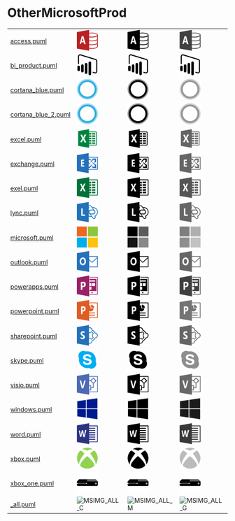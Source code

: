 # OtherMicrosoftProd

|   |   |   |   |
|---|---|---|---|
| [access.puml](access.puml) | ![MSIMG_ACCESS_C](access.png) | ![MSIMG_ACCESS_M](access_mono.png) | ![MSIMG_ACCESS_G](access_gray.png) | 
| [bi_product.puml](bi_product.puml) | ![MSIMG_BIPRODUCT_C](bi_product.png) | ![MSIMG_BIPRODUCT_M](bi_product_mono.png) | ![MSIMG_BIPRODUCT_G](bi_product_gray.png) | 
| [cortana_blue.puml](cortana_blue.puml) | ![MSIMG_CORTANABLUE_C](cortana_blue.png) | ![MSIMG_CORTANABLUE_M](cortana_blue_mono.png) | ![MSIMG_CORTANABLUE_G](cortana_blue_gray.png) | 
| [cortana_blue_2.puml](cortana_blue_2.puml) | ![MSIMG_CORTANABLUE2_C](cortana_blue_2.png) | ![MSIMG_CORTANABLUE2_M](cortana_blue_2_mono.png) | ![MSIMG_CORTANABLUE2_G](cortana_blue_2_gray.png) | 
| [excel.puml](excel.puml) | ![MSIMG_EXCEL_C](excel.png) | ![MSIMG_EXCEL_M](excel_mono.png) | ![MSIMG_EXCEL_G](excel_gray.png) | 
| [exchange.puml](exchange.puml) | ![MSIMG_EXCHANGE_C](exchange.png) | ![MSIMG_EXCHANGE_M](exchange_mono.png) | ![MSIMG_EXCHANGE_G](exchange_gray.png) | 
| [exel.puml](exel.puml) | ![MSIMG_EXEL_C](exel.png) | ![MSIMG_EXEL_M](exel_mono.png) | ![MSIMG_EXEL_G](exel_gray.png) | 
| [lync.puml](lync.puml) | ![MSIMG_LYNC_C](lync.png) | ![MSIMG_LYNC_M](lync_mono.png) | ![MSIMG_LYNC_G](lync_gray.png) | 
| [microsoft.puml](microsoft.puml) | ![MSIMG_MICROSOFT_C](microsoft.png) | ![MSIMG_MICROSOFT_M](microsoft_mono.png) | ![MSIMG_MICROSOFT_G](microsoft_gray.png) | 
| [outlook.puml](outlook.puml) | ![MSIMG_OUTLOOK_C](outlook.png) | ![MSIMG_OUTLOOK_M](outlook_mono.png) | ![MSIMG_OUTLOOK_G](outlook_gray.png) | 
| [powerapps.puml](powerapps.puml) | ![MSIMG_POWERAPPS_C](powerapps.png) | ![MSIMG_POWERAPPS_M](powerapps_mono.png) | ![MSIMG_POWERAPPS_G](powerapps_gray.png) | 
| [powerpoint.puml](powerpoint.puml) | ![MSIMG_POWERPOINT_C](powerpoint.png) | ![MSIMG_POWERPOINT_M](powerpoint_mono.png) | ![MSIMG_POWERPOINT_G](powerpoint_gray.png) | 
| [sharepoint.puml](sharepoint.puml) | ![MSIMG_SHAREPOINT_C](sharepoint.png) | ![MSIMG_SHAREPOINT_M](sharepoint_mono.png) | ![MSIMG_SHAREPOINT_G](sharepoint_gray.png) | 
| [skype.puml](skype.puml) | ![MSIMG_SKYPE_C](skype.png) | ![MSIMG_SKYPE_M](skype_mono.png) | ![MSIMG_SKYPE_G](skype_gray.png) | 
| [visio.puml](visio.puml) | ![MSIMG_VISIO_C](visio.png) | ![MSIMG_VISIO_M](visio_mono.png) | ![MSIMG_VISIO_G](visio_gray.png) | 
| [windows.puml](windows.puml) | ![MSIMG_WINDOWS_C](windows.png) | ![MSIMG_WINDOWS_M](windows_mono.png) | ![MSIMG_WINDOWS_G](windows_gray.png) | 
| [word.puml](word.puml) | ![MSIMG_WORD_C](word.png) | ![MSIMG_WORD_M](word_mono.png) | ![MSIMG_WORD_G](word_gray.png) | 
| [xbox.puml](xbox.puml) | ![MSIMG_XBOX_C](xbox.png) | ![MSIMG_XBOX_M](xbox_mono.png) | ![MSIMG_XBOX_G](xbox_gray.png) | 
| [xbox_one.puml](xbox_one.puml) | ![MSIMG_XBOXONE_C](xbox_one.png) | ![MSIMG_XBOXONE_M](xbox_one_mono.png) | ![MSIMG_XBOXONE_G](xbox_one_gray.png) | 
| [_all.puml](_all.puml) | ![MSIMG_ALL_C](_all.png) | ![MSIMG_ALL_M](_all_mono.png) | ![MSIMG_ALL_G](_all_gray.png) | 
